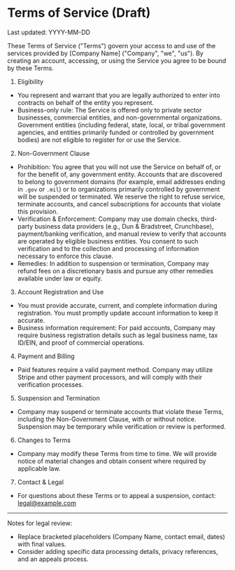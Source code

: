 # Terms of Service (Draft)

Last updated: YYYY-MM-DD

These Terms of Service ("Terms") govern your access to and use of the services provided by [Company Name] ("Company", "we", "us"). By creating an account, accessing, or using the Service you agree to be bound by these Terms.

1. Eligibility
- You represent and warrant that you are legally authorized to enter into contracts on behalf of the entity you represent.
- Business-only rule: The Service is offered only to private sector businesses, commercial entities, and non-governmental organizations. Government entities (including federal, state, local, or tribal government agencies, and entities primarily funded or controlled by government bodies) are not eligible to register for or use the Service.

2. Non-Government Clause
- Prohibition: You agree that you will not use the Service on behalf of, or for the benefit of, any government entity. Accounts that are discovered to belong to government domains (for example, email addresses ending in `.gov` or `.mil`) or to organizations primarily controlled by government will be suspended or terminated. We reserve the right to refuse service, terminate accounts, and cancel subscriptions for accounts that violate this provision.
- Verification & Enforcement: Company may use domain checks, third-party business data providers (e.g., Dun & Bradstreet, Crunchbase), payment/banking verification, and manual review to verify that accounts are operated by eligible business entities. You consent to such verification and to the collection and processing of information necessary to enforce this clause.
- Remedies: In addition to suspension or termination, Company may refund fees on a discretionary basis and pursue any other remedies available under law or equity.

3. Account Registration and Use
- You must provide accurate, current, and complete information during registration. You must promptly update account information to keep it accurate.
- Business information requirement: For paid accounts, Company may require business registration details such as legal business name, tax ID/EIN, and proof of commercial operations.

4. Payment and Billing
- Paid features require a valid payment method. Company may utilize Stripe and other payment processors, and will comply with their verification processes.

5. Suspension and Termination
- Company may suspend or terminate accounts that violate these Terms, including the Non-Government Clause, with or without notice. Suspension may be temporary while verification or review is performed.

6. Changes to Terms
- Company may modify these Terms from time to time. We will provide notice of material changes and obtain consent where required by applicable law.

7. Contact & Legal
- For questions about these Terms or to appeal a suspension, contact: legal@example.com

---

Notes for legal review:
- Replace bracketed placeholders (Company Name, contact email, dates) with final values.
- Consider adding specific data processing details, privacy references, and an appeals process.
